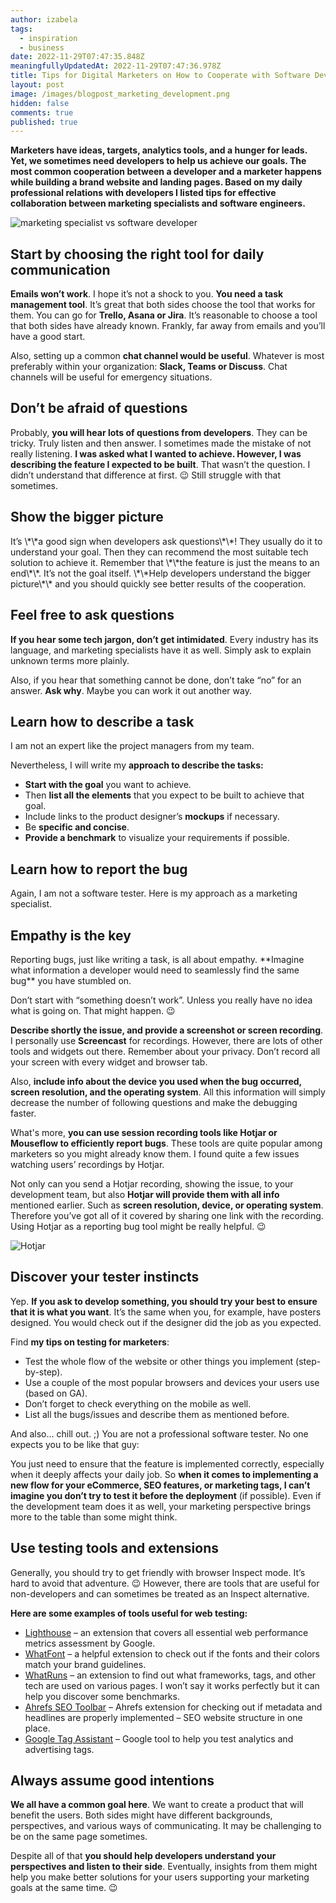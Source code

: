 ```yaml
---
author: izabela
tags:
  - inspiration
  - business
date: 2022-11-29T07:47:35.848Z
meaningfullyUpdatedAt: 2022-11-29T07:47:36.978Z
title: Tips for Digital Marketers on How to Cooperate with Software Developers
layout: post
image: /images/blogpost_marketing_development.png
hidden: false
comments: true
published: true
---
```

**Marketers have ideas, targets, analytics tools, and a hunger for leads. Yet, we sometimes need developers to help us achieve our goals. The most common cooperation between a developer and a marketer happens while building a brand website and landing pages. Based on my daily professional relations with developers I listed tips for effective collaboration between marketing specialists and software engineers.**

<div class="image"><img src="/images/blogpost_marketing_development.png" alt="marketing specialist vs software developer" title="undefined"  /> </div>

## Start by choosing the right tool for daily communication

**Emails won’t work**. I hope it’s not a shock to you. **You need a task management tool**. It’s great that both sides choose the tool that works for them. You can go for **Trello, Asana or Jira**. It’s reasonable to choose a tool that both sides have already known. Frankly, far away from emails and you’ll have a good start.

Also, setting up a common **chat channel would be useful**. Whatever is most preferably within your organization: **Slack, Teams or Discuss**. Chat channels will be useful for emergency situations.

## Don’t be afraid of questions

Probably, **you will hear lots of questions from developers**. They can be tricky. Truly listen and then answer. I sometimes made the mistake of not really listening. **I was asked what I wanted to achieve. However, I was describing the feature I expected to be built**. That wasn’t the question. I didn’t understand that difference at first. 😉 Still struggle with that sometimes.

<div class="important-info"><h2>Show the bigger picture</h2><div>It’s \*\*a good sign when developers ask questions\*\*! They usually do it to understand your goal. Then they can recommend the most suitable tech solution to achieve it. Remember that \*\*the feature is just the means to an end\*\*. It’s not the goal itself. \*\*Help developers understand the bigger picture\*\* and you should quickly see better results of the cooperation.</div></div>

## Feel free to ask questions

**If you hear some tech jargon, don’t get intimidated**. Every industry has its language, and marketing specialists have it as well. Simply ask to explain unknown terms more plainly. 

Also, if you hear that something cannot be done, don’t take “no” for an answer. **Ask why**. Maybe you can work it out another way.

## Learn how to describe a task

I am not an expert like the project managers from my team.

Nevertheless, I will write my **approach to describe the tasks:**

* **Start with the goal** you want to achieve.
* Then **list all the elements** that you expect to be built to achieve that goal.
* Include links to the product designer’s **mockups** if necessary.
* Be **specific and concise**. 
* **Provide a benchmark** to visualize your requirements if possible.

## Learn how to report the bug

Again, I am not a software tester. Here is my approach as a marketing specialist. 

<div class="important-info"><h2>Empathy is the key</h2><div>Reporting bugs, just like writing a task, is all about empathy. **Imagine what information a developer would need to seamlessly find the same bug** you have stumbled on.</div></div>

Don’t start with “something doesn’t work”. Unless you really have no idea what is going on. That might happen. 😉

**Describe shortly the issue, and provide a screenshot or screen recording**. I personally use **Screencast** for recordings. However, there are lots of other tools and widgets out there. Remember about your privacy. Don’t record all your screen with every widget and browser tab. 

Also, **include info about the device you used when the bug occurred, screen resolution, and the operating system**. All this information will simply decrease the number of following questions and make the debugging faster.

What's more, **you can use session recording tools like Hotjar or Mouseflow to efficiently report bugs**. These tools are quite popular among marketers so you might already know them. I found quite a few issues watching users’ recordings by Hotjar. 

Not only can you send a Hotjar recording, showing the issue, to your development team, but also **Hotjar will provide them with all info** mentioned earlier. Such as **screen resolution, device, or operating system**. Therefore you’ve got all of it covered by sharing one link with the recording. Using Hotjar as a reporting bug tool might be really helpful. 😉

<div class="image"><img src="/images/hotjar_screen.png" alt="Hotjar" title="undefined"  /> </div>

## Discover your tester instincts

Yep. **If you ask to develop something, you should try your best to ensure that it is what you want**. It’s the same when you, for example, have posters designed. You would check out if the designer did the job as you expected.

Find **my tips on testing for marketers**:

* Test the whole flow of the website or other things you implement (step-by-step). 
* Use a couple of the most popular browsers and devices your users use (based on GA).
* Don’t forget to check everything on the mobile as well.
* List all the bugs/issues and describe them as mentioned before.

And also… chill out. ;) You are not a professional software tester. No one expects you to be like that guy:

<GiphyEmbed url='https://giphy.com/gifs/SignatureEntertainmentUK-signatureentertainment-mel-gibson-hot-seat-BgKEiHf1xNV0h6IcSX' />

You just need to ensure that the feature is implemented correctly, especially when it deeply affects your daily job. So **when it comes to implementing a new flow for your eCommerce, SEO features, or marketing tags, I can’t imagine you don’t try to test it before the deployment** (if possible). Even if the development team does it as well, your marketing perspective brings more to the table than some might think.

## Use testing tools and extensions

Generally, you should try to get friendly with browser Inspect mode. It’s hard to avoid that adventure. 😉 However, there are tools that are useful for non-developers and can sometimes be treated as an Inspect alternative.

**Here are some examples of tools useful for web testing:**

* [Lighthouse](https://chrome.google.com/webstore/detail/lighthouse/blipmdconlkpinefehnmjammfjpmpbjk?hl=pl) – an extension that covers all essential web performance metrics assessment by Google.
* [WhatFont](https://chrome.google.com/webstore/detail/whatfont/jabopobgcpjmedljpbcaablpmlmfcogm) – a helpful extension to check out if the fonts and their colors match your brand guidelines.
* [WhatRuns](https://chrome.google.com/webstore/detail/whatruns/cmkdbmfndkfgebldhnkbfhlneefdaaip) – an extension to find out what frameworks, tags, and other tech are used on various pages. I won’t say it works perfectly but it can help you discover some benchmarks.
* [Ahrefs SEO Toolbar](https://chrome.google.com/webstore/detail/ahrefs-seo-toolbar/hgmoccdbjhknikckedaaebbpdeebhiei) – Ahrefs extension for checking out if metadata and headlines are properly implemented – SEO website structure in one place. 
* [Google Tag Assistant](https://tagassistant.google.com/) – Google tool to help you test analytics and advertising tags.

## Always assume good intentions

**We all have a common goal here**. We want to create a product that will benefit the users. Both sides might have different backgrounds, perspectives, and various ways of communicating. It may be challenging to be on the same page sometimes. 

Despite all of that **you should help developers understand your perspectives and listen to their side**. Eventually, insights from them might help you make better solutions for your users supporting your marketing goals at the same time. 😉